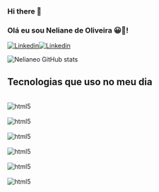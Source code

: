 ### Hi there 👋

### Olá eu sou Neliane de Oliveira 😀🖖!
[![Linkedin](https://img.shields.io/badge/LinkedIn-0077B5?style=for-the-badge&logo=linkedin&logoColor=white)](https://www.linkedin.com/in/neliane-oliveira/)[![Linkedin](https://img.shields.io/badge/Twitter-1DA1F2?style=for-the-badge&logo=twitter&logoColor=white)](https://twitter.com/NelianeOliveir8)

![Nelianeo GitHub stats](https://github-readme-stats.vercel.app/api?username=Nelianeoliveira&theme=dracula)

## Tecnologias que uso no meu dia

<div style="diaplay: inline_block"><br/>
<img align ="center" alt="html5" src = "https://img.shields.io/badge/HTML5-E34F26?style=for-the-badge&logo=html5&logoColor=white" />
</div><div style="diaplay: inline_block"><br/>
<img align ="center" alt="html5" src = "https://img.shields.io/badge/CSS3-1572B6?style=for-the-badge&logo=css3&logoColor=white" />
</div>
<div style="diaplay: inline_block"><br/>
<img align ="center" alt="html5" src = "https://img.shields.io/badge/Node.js-43853D?style=for-the-badge&logo=node.js&logoColor=white" /><div style="diaplay: inline_block"><br/>
<img align ="center" alt="html5" src = "https://img.shields.io/badge/JavaScript-323330?style=for-the-badge&logo=javascript&logoColor=F7DF1E" />
<div style="diaplay: inline_block"><br/>
<img align ="center" alt="html5" src = "https://img.shields.io/badge/Markdown-000000?style=for-the-badge&logo=markdown&logoColor=white" />
<div style="diaplay: inline_block"><br/><img align ="center" alt="html5" src = "https://img.shields.io/badge/MySQL-00000F?style=for-the-badge&logo=mysql&logoColor=white" />
